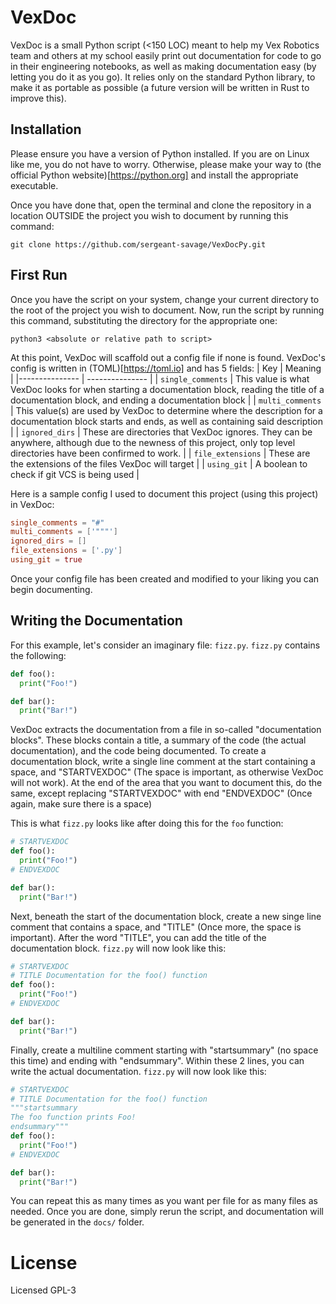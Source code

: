 # VexDoc

VexDoc is a small Python script (<150 LOC) meant to help my Vex Robotics team and others at my school easily print out documentation for code to go in their engineering notebooks, as well as making documentation easy (by letting you do it as you go).
It relies only on the standard Python library, to make it as portable as possible (a future version will be written in Rust to improve this).

## Installation
Please ensure you have a version of Python installed. If you are on Linux like me, you do not have to worry.
Otherwise, please make your way to (the official Python website)[https://python.org] and install the appropriate executable.

Once you have done that, open the terminal and clone the repository in a location OUTSIDE the project you wish to document by running this command:
```
git clone https://github.com/sergeant-savage/VexDocPy.git
```

## First Run
Once you have the script on your system, change your current directory to the root of the project you wish to document.
Now, run the script by running this command, substituting the directory for the appropriate one:
```
python3 <absolute or relative path to script>
```

At this point, VexDoc will scaffold out a config file if none is found.
VexDoc's config is written in (TOML)[https://toml.io] and has 5 fields:
| Key   | Meaning   |
|--------------- | --------------- |
| `single_comments` | This value is what VexDoc looks for when starting a documentation block, reading the title of a documentation block, and ending a documentation block |
| `multi_comments` | This value(s) are used by VexDoc to determine where the description for a documentation block starts and ends, as well as containing said description |
| `ignored_dirs`   | These are directories that VexDoc ignores. They can be anywhere, although due to the newness of this project, only top level directories have been confirmed to work. |
| `file_extensions` | These are the extensions of the files VexDoc will target |
| `using_git` | A boolean to check if git VCS is being used |

Here is a sample config I used to document this project (using this project) in VexDoc:
```toml
single_comments = "#"
multi_comments = ['"""']
ignored_dirs = []
file_extensions = ['.py']
using_git = true
```

Once your config file has been created and modified to your liking you can begin documenting.

## Writing the Documentation

For this example, let's consider an imaginary file: `fizz.py`.
`fizz.py` contains the following:
```python
def foo():
  print("Foo!")

def bar():
  print("Bar!")
```

VexDoc extracts the documentation from a file in so-called "documentation blocks".
These blocks contain a title, a summary of the code (the actual documentation), and the code being documented.
To create a documentation block, write a single line comment at the start containing a space, and "STARTVEXDOC" (The space is important, as otherwise VexDoc will not work).
At the end of the area that you want to document this, do the same, except replacing "STARTVEXDOC" with end "ENDVEXDOC" (Once again, make sure there is a space)

This is what `fizz.py` looks like after doing this for the `foo` function:
```python
# STARTVEXDOC
def foo():
  print("Foo!")
# ENDVEXDOC

def bar():
  print("Bar!")
```

Next, beneath the start of the documentation block, create a new singe line comment that contains a space, and "TITLE" (Once more, the space is important).
After the word "TITLE", you can add the title of the documentation block.
`fizz.py` will now look like this:
```python
# STARTVEXDOC
# TITLE Documentation for the foo() function
def foo():
  print("Foo!")
# ENDVEXDOC

def bar():
  print("Bar!")
```

Finally, create a multiline comment starting with "startsummary" (no space this time) and ending with "endsummary". 
Within these 2 lines, you can write the actual documentation.
`fizz.py` will now look like this:
```python
# STARTVEXDOC
# TITLE Documentation for the foo() function
"""startsummary
The foo function prints Foo!
endsummary"""
def foo():
  print("Foo!")
# ENDVEXDOC

def bar():
  print("Bar!")
```

You can repeat this as many times as you want per file for as many files as needed.
Once you are done, simply rerun the script, and documentation will be generated in the `docs/` folder.

# License
Licensed GPL-3
